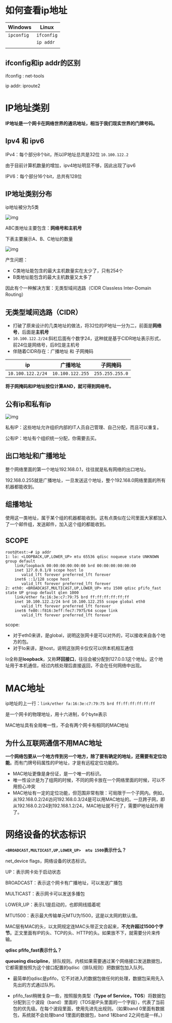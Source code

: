 # 如何查看ip地址

| Windows    | Linux      |
| ---------- | ---------- |
| `ipconfig` | `ifconfig` |
|            | `ip addr`  |
|            |            |

## ifconfig和ip addr的区别

ifconfig :  net-tools

ip addr:   iproute2

# IP地址类别

**IP地址是一个网卡在网络世界的通讯地址，相当于我们现实世界的门牌号码。**

## Ipv4 和 ipv6

IPv4：每个部分8个bit，所以IP地址总共是32位 `10.100.122.2`

由于目前计算机数量的增加，ipv4地址明显不够，因此出现了ipv6

IPV6：每个部分16个bit，总共有128位

## IP地址类别分布

ip地址被分为5类

![img](https://static001.geekbang.org/resource/image/0b/9e/0b32d6e35ff0bbc5d46cfb87f6669d9e.jpg)

ABC类地址主要包含：**网络号和主机号**

下表主要展示A、B、C地址的数量

![img](https://tva1.sinaimg.cn/large/007S8ZIlly1gir0xlfkikj31080aatck.jpg)

产生问题：

- C类地址能包含的最大主机数量实在太少了，只有254个
- B类地址能包含的最大主机数量又太多了

因此有个一种解决方案：无类型域间选路（CIDR Classless Inter-Domain Routing）

## 无类型域间选路（CIDR）

- 打破了原来设计的几类地址的做法，将32位的IP地址一分为二，前面是**网络号**，后面是**主机号**
- `10.100.122.2/24`:斜杠后面有个数字24，这种就是基于CIDR地址表示形式，前24位是网络号，后8位是主机号
- 伴随着CIDR存在：广播地址 和 子网掩码

| ip                | 广播地址         | 子网掩码        |
| ----------------- | ---------------- | --------------- |
| `10.100.122.2/24` | `10.100.122.255` | `255.255.255.0` |

**将子网掩码和IP地址按位计算AND，就可得到网络号。**

## 公有ip和私有ip

![img](https://static001.geekbang.org/resource/image/90/93/901778433f2d6e27b916e9e53c232d93.jpg)

私有IP：这些地址允许组织内部的IT人员自己管理、自己分配，而且可以重复。

公有IP：地址有个组织统一分配，你需要去买。

## 出口地址和广播地址

整个网络里面的第一个地址192.168.0.1，往往就是私有网络的出口地址。

192.168.0.255就是广播地址，一旦发送这个地址，整个192.168.0网络里面的所有机器都能收到。

## 组播地址

使用这一类地址，属于某个组的机器都能收到。这有点类似在公司里面大家都加入了一个邮件组，发送邮件，加入这个组的都能收到。

## SCOPE

```shell
root@test:~# ip addr
1: lo: <LOOPBACK,UP,LOWER_UP> mtu 65536 qdisc noqueue state UNKNOWN group default 
    link/loopback 00:00:00:00:00:00 brd 00:00:00:00:00:00
    inet 127.0.0.1/8 scope host lo
       valid_lft forever preferred_lft forever
    inet6 ::1/128 scope host 
       valid_lft forever preferred_lft forever
2: eth0: <BROADCAST,MULTICAST,UP,LOWER_UP> mtu 1500 qdisc pfifo_fast state UP group default qlen 1000
    link/ether fa:16:3e:c7:79:75 brd ff:ff:ff:ff:ff:ff
    inet 10.100.122.2/24 brd 10.100.122.255 scope global eth0
       valid_lft forever preferred_lft forever
    inet6 fe80::f816:3eff:fec7:7975/64 scope link 
       valid_lft forever preferred_lft forever
```

scope:

- 对于eth0来讲，是global，说明这张网卡是可以对外的，可以接收来自各个地方的包。
- 对于lo来讲，是host，说明这张网卡仅仅可以供本机相互通信

lo全称是**loopback**，又称**环回接口**，往往会被分配到127.0.0.1这个地址。这个地址用于本机通信，经过内核处理后直接返回，不会在任何网络中出现。

# MAC地址

ip地址的上一行：`link/ether fa:16:3e:c7:79:75 brd ff:ff:ff:ff:ff:ff`

是一个网卡的物理地址，用十六进制，6个byte表示

MAC地址具有全局唯一性，不会有两个网卡有相同的MAC地址

## 为什么互联网通信不用MAC地址

**一个网络包要从一个地方传到另一个地方，除了要有确定的地址，还需要有定位功能**。而有门牌号码属性的IP地址，才是有远程定位功能的。

- MAC地址更像是身份证，是一个唯一的标识。
- 唯一性设计是为了组网的时候，不同的网卡放在一个网络里面的时候，可以不用担心冲突
- MAC地址有一定的定位功能，但范围非常有限：可局限于一个子网内。例如，从192.168.0.2/24访问192.168.0.3/24是可以用MAC地址的。一旦跨子网，即从192.168.0.2/24到192.168.1.2/24，MAC地址就不行了，需要IP地址起作用了。

# 网络设备的状态标识

**`<BROADCAST,MULTICAST,UP,LOWER_UP>  mtu 1500`表示什么？**

net_device flags，网络设备的状态标识。

UP：表示网卡处于启动状态

BROADCAST：表示这个网卡有广播地址，可以发送广播包

MULTICAST：表示网卡可以发送多播包

LOWER_UP：表示L1是启动的，也即网线插着呢

MTU1500：表示最大传输单元MTU为1500，这是以太网的默认值。

MAC层有MAC的头，以太网规定连MAC头带正文合起来，**不允许超过1500个字节**。正文里面有IP的头、TCP的头、HTTP的头。如果放不下，就需要分片来传输。



**qdisc pfifo_fast表示什么？**

**queueing discipline**，排队规则。内核如果需要通过某个网络接口发送数据包，它都需要按照为这个接口配置的qdisc（排队规则）把数据包加入队列。

- 最简单的qdisc是pfifo，它不对进入的数据包做任何的处理，数据包采用先入先出的方式通过队列。

- pfifo_fast稍微复杂一些，按照服务类型（**Type of Service，TOS**）将数据包分配到三个波段（band）里面的（TOS是IP头里面的一个字段），代表了当前包的优先级。在每个波段里面，使用先进先出规则。（如果band 0里面有数据包，系统就不会处理band 1里面的数据包，band 1和band 2之间也是一样。）


